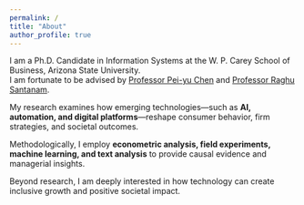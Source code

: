 ```yaml
---
permalink: /
title: "About"
author_profile: true
---
```


I am a Ph.D. Candidate in Information Systems at the W. P. Carey School of Business, Arizona State University.  
I am fortunate to be advised by [Professor Pei-yu Chen](https://search.asu.edu/profile/2217544) and [Professor Raghu Santanam](https://search.asu.edu/profile/192381).  

My research examines how emerging technologies—such as **AI, automation, and digital platforms**—reshape consumer behavior, firm strategies, and societal outcomes.  


Methodologically, I employ **econometric analysis, field experiments, machine learning, and text analysis** to provide causal evidence and managerial insights.  

Beyond research, I am deeply interested in how technology can create inclusive growth and positive societal impact.  
